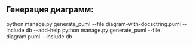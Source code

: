 ## Генерация диаграмм:

python manage.py generate_puml --file diagram-with-docsctring.puml --include db --add-help
python manage.py generate_puml --file diagram.puml --include db 